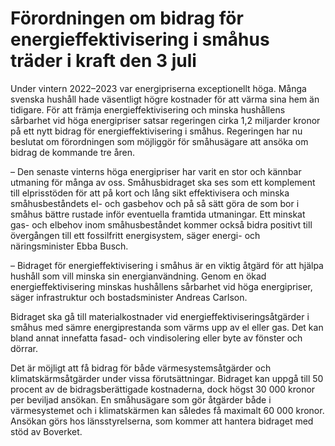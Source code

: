 # Förordningen om bidrag för energieffektivisering i småhus träder i kraft den 3 juli

Under vintern 2022–2023 var energipriserna exceptionellt höga. Många svenska hushåll hade väsentligt högre kostnader för att värma sina hem än tidigare. För att främja energieffektivisering och minska hushållens sårbarhet vid höga energipriser satsar regeringen cirka 1,2 miljarder kronor på ett nytt bidrag för energieffektivisering i småhus. Regeringen har nu beslutat om förordningen som möjliggör för småhusägare att ansöka om bidrag de kommande tre åren.

– Den senaste vinterns höga energipriser har varit en stor och kännbar utmaning för många av oss. Småhusbidraget ska ses som ett komplement till elprisstöden för att på kort och lång sikt effektivisera och minska småhusbeståndets el- och gasbehov och på så sätt göra de som bor i småhus bättre rustade inför eventuella framtida utmaningar. Ett minskat gas- och elbehov inom småhusbeståndet kommer också bidra positivt till övergången till ett fossilfritt energisystem, säger energi- och näringsminister Ebba Busch.

– Bidraget för energieffektivisering i småhus är en viktig åtgärd för att hjälpa hushåll som vill minska sin energianvändning. Genom en ökad energieffektivisering minskas hushållens sårbarhet vid höga energipriser, säger infrastruktur och bostadsminister Andreas Carlson.

Bidraget ska gå till materialkostnader vid energieffektiviseringsåtgärder i småhus med sämre energiprestanda som värms upp av el eller gas. Det kan bland annat innefatta fasad- och vindisolering eller byte av fönster och dörrar.

Det är möjligt att få bidrag för både värmesystemsåtgärder och klimatskärmsåtgärder under vissa förutsättningar. Bidraget kan uppgå till 50 procent av de bidragsberättigade kostnaderna, dock högst 30 000 kronor per beviljad ansökan. En småhusägare som gör åtgärder både i värmesystemet och i klimatskärmen kan således få maximalt 60 000 kronor. Ansökan görs hos länsstyrelserna, som kommer att hantera bidraget med stöd av Boverket.
